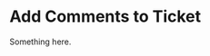 [title]: # (Add Comments to Ticket)
[tags]: # (XXX)
[priority]: # (6031)
# Add Comments to Ticket
Something here.
